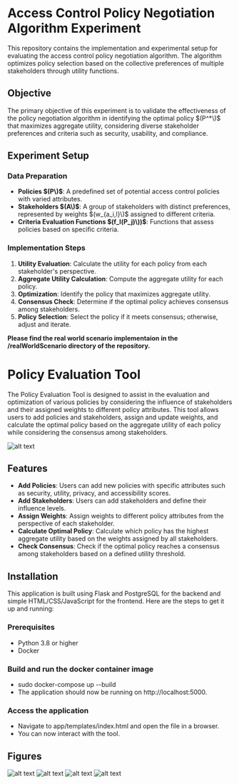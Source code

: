 # Access Control Policy Negotiation Algorithm Experiment

This repository contains the implementation and experimental setup for evaluating the access control policy negotiation algorithm. The algorithm optimizes policy selection based on the collective preferences of multiple stakeholders through utility functions.

## Objective

The primary objective of this experiment is to validate the effectiveness of the policy negotiation algorithm in identifying the optimal policy $(P^*\)$ that maximizes aggregate utility, considering diverse stakeholder preferences and criteria such as security, usability, and compliance.

## Experiment Setup

### Data Preparation

- **Policies $(P\)$**: A predefined set of potential access control policies with varied attributes.
- **Stakeholders $(A\)$**: A group of stakeholders with distinct preferences, represented by weights $(w_{a_i,l}\)$ assigned to different criteria.
- **Criteria Evaluation Functions $(f_l(P_j)\))$**: Functions that assess policies based on specific criteria.

### Implementation Steps

1. **Utility Evaluation**: Calculate the utility for each policy from each stakeholder's perspective.
2. **Aggregate Utility Calculation**: Compute the aggregate utility for each policy.
3. **Optimization**: Identify the policy that maximizes aggregate utility.
4. **Consensus Check**: Determine if the optimal policy achieves consensus among stakeholders.
5. **Policy Selection**: Select the policy if it meets consensus; otherwise, adjust and iterate.

**Please find the real world scenario implementaion in the /realWorldScenario directory of the repository.**

# Policy Evaluation Tool

The Policy Evaluation Tool is designed to assist in the evaluation and optimization of various policies by considering the influence of stakeholders and their assigned weights to different policy attributes. This tool allows users to add policies and stakeholders, assign and update weights, and calculate the optimal policy based on the aggregate utility of each policy while considering the consensus among stakeholders.

![alt text](https://github.com/adityasissodiya/abacPolicyNegotiationAlgorithm/blob/main/figures/indexHtmlScreenshot.png)

## Features

- **Add Policies**: Users can add new policies with specific attributes such as security, utility, privacy, and accessibility scores.
- **Add Stakeholders**: Users can add stakeholders and define their influence levels.
- **Assign Weights**: Assign weights to different policy attributes from the perspective of each stakeholder.
- **Calculate Optimal Policy**: Calculate which policy has the highest aggregate utility based on the weights assigned by all stakeholders.
- **Check Consensus**: Check if the optimal policy reaches a consensus among stakeholders based on a defined utility threshold.

## Installation

This application is built using Flask and PostgreSQL for the backend and simple HTML/CSS/JavaScript for the frontend. Here are the steps to get it up and running:

### Prerequisites

- Python 3.8 or higher
- Docker

### Build and run the docker container image
- sudo docker-compose up --build
- The application should now be running on http://localhost:5000.

### Access the application
- Navigate to app/templates/index.html and open the file in a browser.
- You can now interact with the tool.

## Figures
![alt text](https://github.com/adityasissodiya/abacPolicyNegotiationAlgorithm/blob/main/figures/aggregateUtilityOfPolicies.png)
![alt text](https://github.com/adityasissodiya/abacPolicyNegotiationAlgorithm/blob/main/figures/consensusAchievementUtilityThreshold.png)
![alt text](https://github.com/adityasissodiya/abacPolicyNegotiationAlgorithm/blob/main/figures/stakeholderUtilityMap.png)
![alt text](https://github.com/adityasissodiya/abacPolicyNegotiationAlgorithm/blob/main/figures/utilityScoreDistribution.png)
